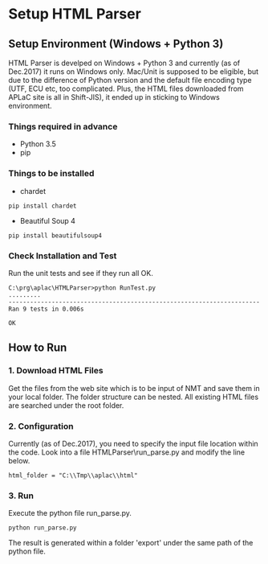 # Setup HTML Parser

## Setup Environment (Windows + Python 3)
HTML Parser is develped on Windows + Python 3 and currently (as of Dec.2017) it runs on Windows only. Mac/Unit is supposed to be eligible, but due to the difference of Python version and the default file encoding type (UTF, ECU etc, too complicated. Plus, the HTML files downloaded from APLaC site is all in Shift-JIS), it ended up in sticking to Windows environment.

### Things required in advance
* Python 3.5
* pip

### Things to be installed
* chardet
```
pip install chardet
```
* Beautiful Soup 4
```
pip install beautifulsoup4
```
### Check Installation and Test
Run the unit tests and see if they run all OK.
```
C:\prg\aplac\HTMLParser>python RunTest.py
.........
----------------------------------------------------------------------
Ran 9 tests in 0.006s

OK
```

## How to Run
### 1. Download HTML Files
Get the files from the web site which is to be input of NMT and save them in your local folder. The folder structure can be nested. All existing HTML files are searched under the root folder.
### 2. Configuration
Currently (as of Dec.2017), you need to specify the input file location within the code. Look into a file HTMLParser\run_parse.py and modify the line below.
```
html_folder = "C:\\Tmp\\aplac\\html"
```
### 3. Run
Execute the python file run_parse.py.
```
python run_parse.py
```
The result is generated within a folder 'export' under the same path of the python file.


